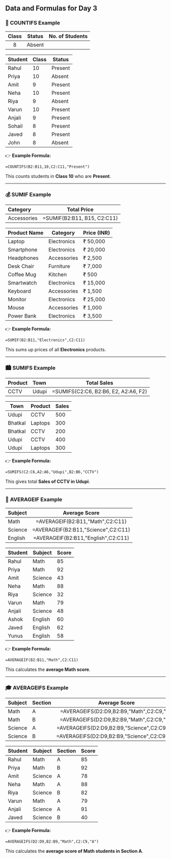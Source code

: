 ## Data and Formulas for Day 3

### 🧮 **COUNTIFS Example**

| Class | Status | No. of Students |
| :---: | :----: | :-------------: |
|   8   | Absent |                 |

| Student | Class | Status  |
| ------- | ----- | ------- |
| Rahul   | 10    | Present |
| Priya   | 10    | Absent  |
| Amit    | 9     | Present |
| Neha    | 10    | Present |
| Riya    | 9     | Absent  |
| Varun   | 10    | Present |
| Anjali  | 9     | Present |
| Sohail  | 8     | Present |
| Javed   | 8     | Present |
| John    | 8     | Absent  |

👉 **Example Formula:**

```
=COUNTIFS(B2:B11,10,C2:C11,"Present")
```

This counts students in **Class 10** who are **Present**.

---

### 💰 **SUMIF Example**

| Category    |         Total Price         |
| :---------- | :-------------------------: |
| Accessories | =SUMIF(B2:B11, B15, C2:C11) |

| Product Name | Category    | Price (INR) |
| ------------ | ----------- | ----------- |
| Laptop       | Electronics | ₹ 50,000    |
| Smartphone   | Electronics | ₹ 20,000    |
| Headphones   | Accessories | ₹ 2,500     |
| Desk Chair   | Furniture   | ₹ 7,000     |
| Coffee Mug   | Kitchen     | ₹ 500       |
| Smartwatch   | Electronics | ₹ 15,000    |
| Keyboard     | Accessories | ₹ 1,500     |
| Monitor      | Electronics | ₹ 25,000    |
| Mouse        | Accessories | ₹ 1,000     |
| Power Bank   | Electronics | ₹ 3,500     |

👉 **Example Formula:**

```
=SUMIF(B2:B11,"Electronics",C2:C11)
```

This sums up prices of all **Electronics** products.

---

### 🏙️ **SUMIFS Example**

| Product | Town  |             Total Sales              |
| :------ | :---- | :----------------------------------: |
| CCTV    | Udupi | =SUMIFS(C2:C6, B2:B6, E2, A2:A6, F2) |

| Town    | Product | Sales |
| ------- | ------- | ----- |
| Udupi   | CCTV    | 500   |
| Bhatkal | Laptops | 300   |
| Bhatkal | CCTV    | 200   |
| Udupi   | CCTV    | 400   |
| Udupi   | Laptops | 300   |

👉 **Example Formula:**

```
=SUMIFS(C2:C6,A2:A6,"Udupi",B2:B6,"CCTV")
```

This gives total **Sales of CCTV in Udupi**.

---

### 📘 **AVERAGEIF Example**

| Subject |            Average Score            |
| :------ | :---------------------------------: |
| Math    |  =AVERAGEIF(B2:B11,"Math",C2:C11)   |
| Science | =AVERAGEIF(B2:B11,"Science",C2:C11) |
| English | =AVERAGEIF(B2:B11,"English",C2:C11) |

| Student | Subject | Score |
| ------- | ------- | ----- |
| Rahul   | Math    | 85    |
| Priya   | Math    | 92    |
| Amit    | Science | 43    |
| Neha    | Math    | 88    |
| Riya    | Science | 32    |
| Varun   | Math    | 79    |
| Anjali  | Science | 48    |
| Ashok   | English | 60    |
| Javed   | English | 62    |
| Yunus   | English | 58    |

👉 **Example Formula:**

```
=AVERAGEIF(B2:B11,"Math",C2:C11)
```

This calculates the **average Math score**.

---

### 🎓 **AVERAGEIFS Example**

| Subject | Section |                Average Score                 |
| :------ | :------ | :------------------------------------------: |
| Math    | A       |  =AVERAGEIFS(D2:D9,B2:B9,"Math",C2:C9,"A")   |
| Math    | B       |  =AVERAGEIFS(D2:D9,B2:B9,"Math",C2:C9,"B")   |
| Science | A       | =AVERAGEIFS(D2:D9,B2:B9,"Science",C2:C9,"A") |
| Science | B       | =AVERAGEIFS(D2:D9,B2:B9,"Science",C2:C9,"B") |

| Student | Subject | Section | Score |
| ------- | ------- | ------- | ----- |
| Rahul   | Math    | A       | 85    |
| Priya   | Math    | B       | 92    |
| Amit    | Science | A       | 78    |
| Neha    | Math    | A       | 88    |
| Riya    | Science | B       | 82    |
| Varun   | Math    | A       | 79    |
| Anjali  | Science | A       | 91    |
| Javed   | Science | B       | 40    |

👉 **Example Formula:**

```
=AVERAGEIFS(D2:D9,B2:B9,"Math",C2:C9,"A")
```

This calculates the **average score of Math students in Section A**.
